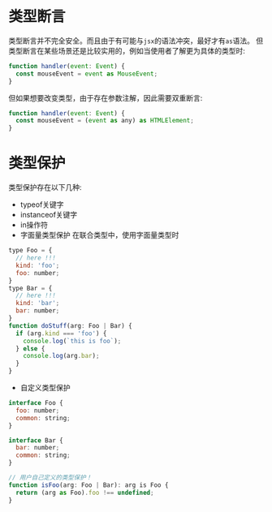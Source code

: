 # 类型断言
类型断言并不完全安全。而且由于有可能与`jsx`的语法冲突，最好才有`as`语法。
但类型断言在某些场景还是比较实用的，例如当使用者了解更为具体的类型时:
```js
function handler(event: Event) {
  const mouseEvent = event as MouseEvent;
}
```
但如果想要改变类型，由于存在参数注解，因此需要双重断言:
```js
function handler(event: Event) {
  const mouseEvent = (event as any) as HTMLElement;
}
```

# 类型保护
类型保护存在以下几种:
- typeof关键字
- instanceof关键字
- in操作符
- 字面量类型保护
在联合类型中，使用字面量类型时
```js
type Foo = {
  // here !!!
  kind: 'foo';
  foo: number;
}
type Bar = {
  // here !!!
  kind: 'bar';
  bar: number;
}
function doStuff(arg: Foo | Bar) {
  if (arg.kind === 'foo') {
    console.log(`this is foo`);
  } else {
    console.log(arg.bar);
  }
}
```
- 自定义类型保护
```js
interface Foo {
  foo: number;
  common: string;
}

interface Bar {
  bar: number;
  common: string;
}

// 用户自己定义的类型保护！
function isFoo(arg: Foo | Bar): arg is Foo {
  return (arg as Foo).foo !== undefined;
}
```